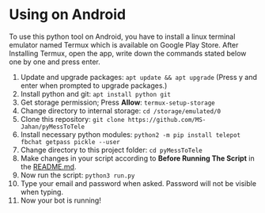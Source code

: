 # Using on Android
To use this python tool on Android, you have to install a linux terminal emulator named Termux which is available on Google Play Store. After Installing Termux, open the app, write down the commands stated below one by one and press enter.
<ol>
<li>Update and upgrade packages: <code>apt update && apt upgrade</code> (Press y and enter when prompted to upgrade packages.)</li>
<li>Install python and git: <code>apt install python git</code></li>
<li>Get storage permission; Press <b>Allow</b>: <code>termux-setup-storage</code>
<li>Change directory to internal storage: <code>cd /storage/emulated/0</code>
<li>Clone this repository: <code>git clone https://github.com/MS-Jahan/pyMessToTele</code></li>
<li>Install necessary python modules: <code>python2 -m pip install telepot fbchat getpass pickle --user</code></li>
<li>Change directory to this project folder: <code>cd pyMessToTele</code></li>
<li>Make changes in your script according to <b>Before Running The Script</b> in the <a href='https://github.com/MS-Jahan/pyMessToTele/blob/master/README.md'>README.md</a>.</li>
<li>Now run the script: <code>python3 run.py</code></li>
<li>Type your email and password when asked. Password will not be visible when typing.</li>
<li>Now your bot is running!</li>
</ol>
